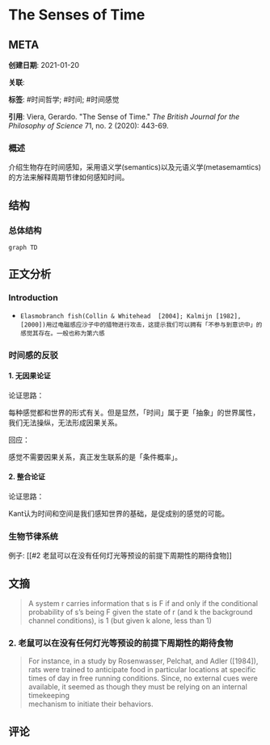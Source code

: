# The Senses of Time

## META

**创建日期**: 2021-01-20

**关联**: 

**标签**: #时间哲学; #时间; #时间感觉

**引用**: Viera, Gerardo. "The Sense of Time." *The British Journal for the Philosophy of Science* 71, no. 2 (2020): 443-69.

### 概述

介绍生物存在时间感知，采用语义学(semantics)以及元语义学(metasemamtics)的方法来解释周期节律如何感知时间。

## 结构

### 总体结构

```mermaid
graph TD

```

## 正文分析

### Introduction

*     Elasmobranch fish(Collin & Whitehead  [2004]; Kalmijn [1982], [2000])用过电磁感应沙子中的猎物进行攻击，这提示我们可以拥有「不参与到意识中」的感觉其存在。一般也称为第六感

### 时间感的反驳

#### 1. 无因果论证

论证思路：

每种感觉都和世界的形式有关。但是显然，「时间」属于更「抽象」的世界属性，我们无法操纵，无法形成因果关系。

回应：

感觉不需要因果关系，真正发生联系的是「条件概率」。

#### 2. 整合论证

论证思路：

Kant认为时间和空间是我们感知世界的基础，是促成别的感觉的可能。

### 生物节律系统

例子: [[#2 老鼠可以在没有任何灯光等预设的前提下周期性的期待食物]]


## 文摘

>  A system r carries information that s is F if and only if the conditional probability of s’s being F  given the state of r (and k the background channel conditions), is 1 (but given k alone, less than 1)


### 2. 老鼠可以在没有任何灯光等预设的前提下周期性的期待食物

>  For instance, in a study by Rosenwasser, Pelchat, and Adler (\[1984\]), rats were  trained to anticipate food in particular locations at specific times of day in free running conditions. Since,  no external cues were available, it seemed as though they must be relying on an internal timekeeping  
mechanism to initiate their behaviors.

## 评论

